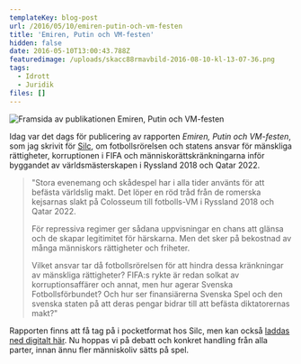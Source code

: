 ```yaml
---
templateKey: blog-post
url: /2016/05/10/emiren-putin-och-vm-festen
title: 'Emiren, Putin och VM-festen'
hidden: false
date: 2016-05-10T13:00:43.788Z
featuredimage: /uploads/skacc88rmavbild-2016-08-10-kl-13-07-36.png
tags:
  - Idrott
  - Juridik
files: []
---
```


![Framsida av publikationen Emiren, Putin och VM-festen](/uploads/fullsizerender1.jpg ' ')

Idag var det dags för publicering av rapporten _Emiren, Putin och VM-festen_, som jag skrivit för [Silc](https://www.silc.se), om fotbollsrörelsen och statens ansvar för mänskliga rättigheter, korruptionen i FIFA och människorättskränkningarna inför byggandet av världsmästerskapen i Ryssland 2018 och Qatar 2022.

> "Stora evenemang och skådespel har i alla tider använts för att befästa världslig makt. Det löper en röd tråd från de romerska kejsarnas slakt på Colosseum till fotbolls-VM i Ryssland 2018 och Qatar 2022.
>
> För repressiva regimer ger sådana uppvisningar en chans att glänsa och de skapar legitimitet för härskarna. Men det sker på bekostnad av många människors rättigheter och friheter.
>
> Vilket ansvar tar då fotbollsrörelsen för att hindra dessa kränkningar av mänskliga rättigheter? FIFA:s rykte är redan solkat av korruptionsaffärer och annat, men hur agerar Svenska Fotbollsförbundet? Och hur ser finansiärerna Svenska Spel och den svenska staten på att deras pengar bidrar till att befästa diktatorernas makt?"

Rapporten finns att få tag på i pocketformat hos Silc, men kan också [laddas ned digitalt här](http://silc.se/wp-content/uploads/2016/05/Emiren-Putin-och-VM-festen.pdf). Nu hoppas vi på debatt och konkret handling från alla parter, innan ännu fler människoliv sätts på spel.
